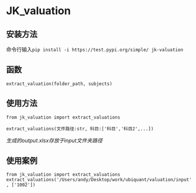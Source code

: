 # JK_valuation
## 安装方法

命令行输入`pip install -i https://test.pypi.org/simple/ jk-valuation`

## 函数
`extract_valuation(folder_path, subjects)`

## 使用方法

`from jk_valuation import extract_valuations`

`extract_valuations(文件路径:str, 科目:['科目','科目2',...])`

*生成的output.xlsx存放于input文件夹路径*

## 使用案例

`from jk_valuation import extract_valuations`
`extract_valuations('/Users/andy/Desktop/work/ubiquant/valuation/input', ['1002'])`
